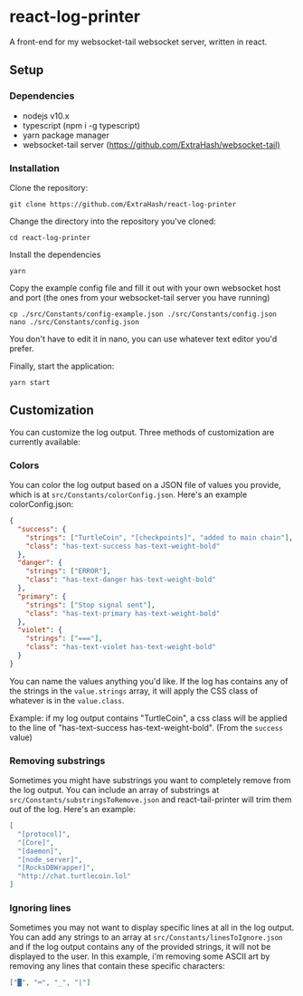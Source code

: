 # react-log-printer

A front-end for my websocket-tail websocket server, written in react.

## Setup

### Dependencies

- nodejs v10.x
- typescript (npm i -g typescript)
- yarn package manager
- websocket-tail server (<https://github.com/ExtraHash/websocket-tail)>

### Installation

Clone the repository:

```shell
git clone https://github.com/ExtraHash/react-log-printer
```

Change the directory into the repository you've cloned:

```shell
cd react-log-printer
```

Install the dependencies

```shell
yarn
```

Copy the example config file and fill it out with your own websocket host and port (the ones from your websocket-tail server you have running)

```shell
cp ./src/Constants/config-example.json ./src/Constants/config.json
nano ./src/Constants/config.json
```

You don't have to edit it in nano, you can use whatever text editor you'd prefer.

Finally, start the application:

```shell
yarn start
```

## Customization

You can customize the log output. Three methods of customization are currently available:

### Colors

You can color the log output based on a JSON file of values you provide, which is at `src/Constants/colorConfig.json`. Here's an example colorConfig.json:

```json
{
  "success": {
    "strings": ["TurtleCoin", "[checkpoints]", "added to main chain"],
    "class": "has-text-success has-text-weight-bold"
  },
  "danger": {
    "strings": ["ERROR"],
    "class": "has-text-danger has-text-weight-bold"
  },
  "primary": {
    "strings": ["Stop signal sent"],
    "class": "has-text-primary has-text-weight-bold"
  },
  "violet": {
    "strings": ["==="],
    "class": "has-text-violet has-text-weight-bold"
  }
}
```

You can name the values anything you'd like. If the log has contains any of the strings in the `value.strings` array, it will apply the CSS class of whatever is in the `value.class`.

Example: if my log output contains "TurtleCoin", a css class will be applied to the line of "has-text-success has-text-weight-bold". (From the `success` value)

### Removing substrings

Sometimes you might have substrings you want to completely remove from the log output. You can include an array of substrings at `src/Constants/substringsToRemove.json` and react-tail-printer will trim them out of the log. Here's an example:

```json
[
  "[protocol]",
  "[Core]",
  "[daemon]",
  "[node_server]",
  "[RocksDBWrapper]",
  "http://chat.turtlecoin.lol"
]
```

### Ignoring lines

Sometimes you may not want to display specific lines at all in the log output. You can add any strings to an array at `src/Constants/linesToIgnore.json` and if the log output contains any of the provided strings, it will not be displayed to the user. In this example, i'm removing some ASCII art by removing any lines that contain these specific characters:

```json
["█", "═", "_", "|"]
```
